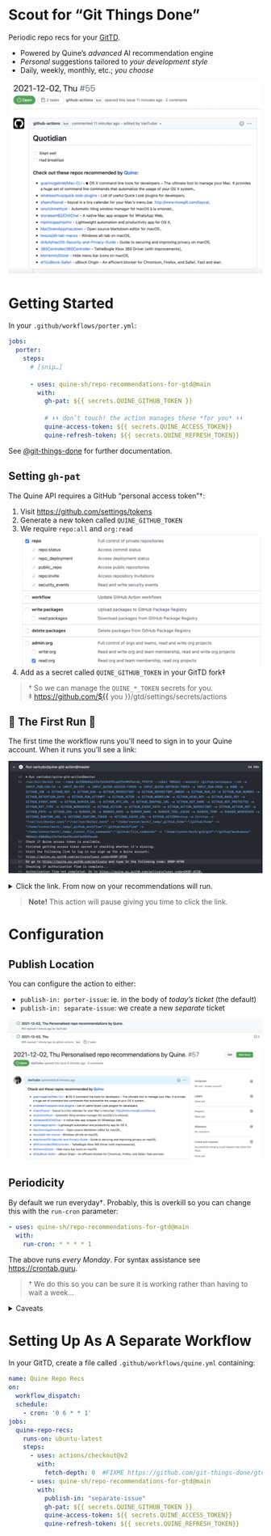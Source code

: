 # Scout for “Git Things Done”

Periodic repo recs for your [GitTD](https://github.com/git-things-done).

* Powered by Quine’s *advanced* AI recommendation engine
* *Personal* suggestions tailored to *your development style*
* Daily, weekly, monthly, etc.; *you choose*

![Screenshot](readme_assets/publish_in_porter_ticket_view.png)


# Getting Started

In your `.github/workflows/porter.yml`:

```yaml
jobs:
  porter:
    steps:
      # [snip…]

      - uses: quine-sh/repo-recommendations-for-gtd@main
        with:
          gh-pat: ${{ secrets.QUINE_GITHUB_TOKEN }}

          # ⬇️⬇️ don’t touch! the action manages these *for you* ⬇️⬇️
          quine-access-token: ${{ secrets.QUINE_ACCESS_TOKEN}}
          quine-refresh-token: ${{ secrets.QUINE_REFRESH_TOKEN}}
```

See [@git-things-done](https://github.com/git-things-done) for further
documentation.

## Setting `gh-pat`

The Quine API requires a GitHub “personal access token”†:

1. Visit https://github.com/settings/tokens
2. Generate a new token called `QUINE_GITHUB_TOKEN`
3. We require `repo:all` and `org:read`
    ![Token scopes](readme_assets/token_scopes.png)
4. Add as a secret called `QUINE_GITHUB_TOKEN` in your GitTD fork‡

> † So we can manage the `QUINE_*_TOKEN` secrets for you.\
> ‡ https://github.com/${{ you }}/gtd/settings/secrets/actions

## 🚨 The First Run 🚨

The first time the workflow runs you'll need to sign in to your Quine account.
When it runs you’ll see a link:

![Authorisation link in console](readme_assets/authorisation_link_console.png)

<details>
<summary>Click the link. From now on your recommendations will run.</summary>

![Device confirmation](readme_assets/device_confirmation.png)

</details>

> **Note!** This action will pause giving you time to click the link.


# Configuration

## Publish Location

You can configure the action to either:

* `publish-in: porter-issue`: ie. in the body of *today’s ticket* (the default)
* `publish-in: separate-issue`: we create a new *separate* ticket

![Separate ticket list view](readme_assets/publish_in_separate_ticket_list.png)
![Separate ticket view](readme_assets/publish_in_separate_ticket_view.png)

## Periodicity

By default we run everyday†. Probably, this is overkill so you can change this
with the `run-cron` parameter:

```yaml
- uses: quine-sh/repo-recommendations-for-gtd@main
  with:
    run-cron: * * * * 1
```

The above runs *every Monday*. For syntax assistance see https://crontab.guru.

> † We do this so you can be sure it is working rather than having to wait a week…

<details>
<summary>
Caveats
</summary>

- The action only takes the month, week and day parameters into account, because
  this time pattern is dependent on the parent workflow cron.
- We assume this value to be a subset of the parent workflow's cron. ie. if
  the workflow’s cron instructs GitHub to run the cron on every Tuesday, but
  this action is set to run on a daily basis, **the action will only run on
  Tuesdays**.

</details>


# Setting Up As A Separate Workflow

In your GitTD, create a file called `.github/workflows/quine.yml` containing:

```yaml
name: Quine Repo Recs
on:
  workflow_dispatch:
  schedule:
    - cron: '0 6 * * 1'
jobs:
  quine-repo-recs:
    runs-on: ubuntu-latest
    steps:
      - uses: actions/checkout@v2
        with:
          fetch-depth: 0  #FIXME https://github.com/git-things-done/gtd/discussions/10
      - uses: quine-sh/repo-recommendations-for-gtd@main
        with:
          publish-in: "separate-issue"
          gh-pat: ${{ secrets.QUINE_GITHUB_TOKEN }}
          quine-access-token: ${{ secrets.QUINE_ACCESS_TOKEN}}
          quine-refresh-token: ${{ secrets.QUINE_REFRESH_TOKEN}}
```
